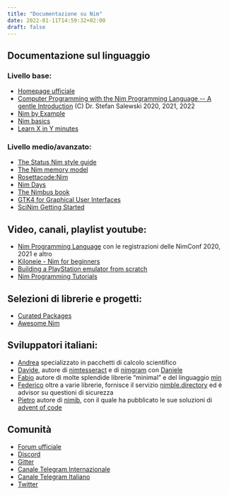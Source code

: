 ```yaml
---
title: "Documentazione su Nim"
date: 2022-01-11T14:59:32+02:00
draft: false
---
```


## Documentazione sul linguaggio 

### Livello base:

- [Homepage ufficiale](https://nim-lang.org/documentation.html)
- [Computer Programming with the Nim Programming Language -- A gentle Introduction](http://ssalewski.de/nimprogramming.html) (C) Dr. Stefan Salewski 2020, 2021, 2022
- [Nim by Example](https://nim-by-example.github.io/)
- [Nim basics](https://narimiran.github.io/nim-basics/)
- [Learn X in Y minutes](https://learnxinyminutes.com/docs/nim/)

### Livello medio/avanzato:

- [The Status Nim style guide](https://status-im.github.io/nim-style-guide/)
- [The Nim memory model](http://zevv.nl/nim-memory/)
- [Rosettacode:Nim](https://rosettacode.org/wiki/Category:Nim)
- [Nim Days](https://xmonader.github.io/nimdays/)
- [The Nimbus book](https://nimbus.guide/)
- [GTK4 for Graphical User Interfaces](http://ssalewski.de/gtkprogramming.html)
- [SciNim Getting Started](https://scinim.github.io/getting-started/index.html)

## Video, canali, playlist youtube:

- [Nim Programming Language](https://www.youtube.com/channel/UCDAYn_VFt0VisL5-1a5Dk7Q/featured) con le registrazioni delle NimConf 2020, 2021 e altro
- [Kiloneie - Nim for beginners](https://www.youtube.com/user/kiloneie/featured)
- [Building a PlayStation emulator from scratch](https://www.youtube.com/watch?v=d0DeS4tkCaI&list=PLsy98XYocZu3yuYL5GtsXxy7erdvFz0TK)
- [Nim Programming Tutorials](https://www.youtube.com/playlist?list=PLvxZJTnSXMLrCF9lXyg8D5kxTlXjwPsHE)

## Selezioni di librerie e progetti: 

- [Curated Packages](https://github.com/nim-lang/Nim/wiki/Curated-Packages)
- [Awesome Nim](https://github.com/xflywind/awesome-nim)

## Sviluppatori italiani:

- [Andrea](https://github.com/andreaferretti) specializzato in pacchetti di calcolo scientifico
- [Davide](https://github.com/DavideGalilei), autore di [nimtesseract](https://github.com/DavideGalilei/nimtesseract) e di [nimgram](https://github.com/nimgram) con [Daniele](https://dadadani.xyz/) 
- [Fabio](https://github.com/h3rald) autore di molte splendide librerie “minimal” e del linguaggio [min](https://h3rald.com/min/)
- [Federico](https://github.com/FedericoCeratto) oltre a varie librerie, fornisce il servizio [nimble.directory](https://nimble.directory/) ed è advisor su questioni di sicurezza
- [Pietro](https://github.com/pietroppeter) autore di [nimib](https://pietroppeter.github.io/nimib/), con il quale ha pubblicato le sue soluzioni di [advent of code](https://pietroppeter.github.io/adventofnim/)

## Comunità

- [Forum ufficiale](https://forum.nim-lang.org/)
- [Discord](https://discord.gg/nim)
- [Gitter](https://gitter.im/nim-lang/Nim)
- [Canale Telegram Internazionale](https://t.me/nim_lang)
- [Canale Telegram Italiano](https://t.me/nimitalia)
- [Twitter](https://twitter.com/nim_lang)
